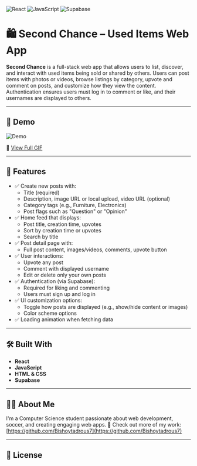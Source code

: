 ![React](https://img.shields.io/badge/react-%2361DAFB.svg?logo=react&logoColor=black) ![JavaScript](https://img.shields.io/badge/javascript-%23F7DF1E.svg?logo=javascript&logoColor=black) ![Supabase](https://img.shields.io/badge/supabase-3FCF8E.svg?logo=supabase&logoColor=white)

# 🛍️ Second Chance – Used Items Web App

**Second Chance** is a full-stack web app that allows users to list, discover, and interact with used items being sold or shared by others. Users can post items with photos or videos, browse listings by category, upvote and comment on posts, and customize how they view the content. Authentication ensures users must log in to comment or like, and their usernames are displayed to others.

---

## 🎥 Demo

![Demo](https://i.imgur.com/qLipWmU.gif)

🔗 [View Full GIF](https://i.imgur.com/qLipWmU.gif)

---

## 🚀 Features

- ✅ Create new posts with:
  - Title (required)
  - Description, image URL or local upload, video URL (optional)
  - Category tags (e.g., Furniture, Electronics)
  - Post flags such as "Question" or "Opinion"
- ✅ Home feed that displays:
  - Post title, creation time, upvotes
  - Sort by creation time or upvotes
  - Search by title
- ✅ Post detail page with:
  - Full post content, images/videos, comments, upvote button
- ✅ User interactions:
  - Upvote any post
  - Comment with displayed username
  - Edit or delete only your own posts
- ✅ Authentication (via Supabase):
  - Required for liking and commenting
  - Users must sign up and log in
- ✅ UI customization options:
  - Toggle how posts are displayed (e.g., show/hide content or images)
  - Color scheme options
- ✅ Loading animation when fetching data

---

## 🛠️ Built With

- **React** 
- **JavaScript**
- **HTML & CSS**
- **Supabase**
---

## 🙋‍♂️ About Me

I'm a Computer Science student passionate about web development, soccer, and creating engaging web apps.
🔗 Check out more of my work: [https://github.com/Bishoytadrous7](https://github.com/Bishoytadrous7)

---

## 📄 License

